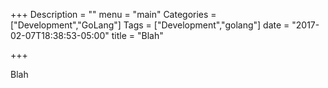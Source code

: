+++
Description = ""
menu = "main"
Categories = ["Development","GoLang"]
Tags = ["Development","golang"]
date = "2017-02-07T18:38:53-05:00"
title = "Blah"

+++

Blah
